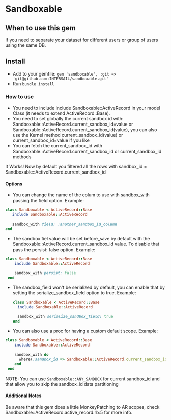 # Sandboxable

## When to use this gem

If you need to separate your dataset for different users or group of users using the same DB.

## Install

 - Add to your gemfile: ```gem 'sandboxable', :git => 'git@github.com:INTERSAIL/sandboxable.git'```
 - Run ```bundle install```

### How to use

 - You need to include include Sandboxable::ActiveRecord in your model Class (it needs to extend ActiveRecord::Base).
 - You need to set globally the current sandbox id with: Sandboxable::ActiveRecord.current_sandbox_id=value or Sandboxable::ActiveRecord.current_sandbox_id(value), you can also use the Kernel method current_sandbox_id(value) or current_sandbox_id=value if you like
 - You can fetch the current_sandbox_id with Sandboxable::ActiveRecord.current_sandbox_id or current_sandbox_id methods

 It Works! Now by default you filtered all the rows with sandbox_id = Sandboxable::ActiveRecord.current_sandbox_id

#### Options

 - You can change the name of the colum to use with sandbox_with passing the field option. Example:
 ```ruby
 class Sandboxable < ActiveRecord::Base
    include Sandboxable::ActiveRecord
    
    sandbox_with field: :another_sandbox_id_column
 end
 ```
 
 - The sandbox fiel value will be set before_save by default with the Sandboxable::ActiveRecord.current_sandbox_id value.
   To disable that pass the persist: false option. Example: 
  ```ruby
  class Sandboxable < ActiveRecord::Base
      include Sandboxable::ActiveRecord
      
      sandbox_with persist: false
   end
   ```
 
 - The sandbox_field won't be serialized by default, you can enable that by setting the serialize_sandbox_field option to true.
   Example:
    ```ruby
    class Sandboxable < ActiveRecord::Base
      include Sandboxable::ActiveRecord
       
      sandbox_with serialize_sandbox_field: true
    end
    ```
 - You can also use a proc for having a custom default scope. Example:
 ```ruby
 class Sandboxable < ActiveRecord::Base
     include Sandboxable::ActiveRecord
     
     sandbox_with do
       where(:sandbox_id => Sandboxable::ActiveRecord.current_sandbox_id)
     end
  end
  ```
  
  NOTE: You can use ```Sandboxable::ANY_SANDBOX``` for current sandbox_id and that allow
  you to skip the sandbox_id data partitioning
 
#### Additional Notes

Be aware that this gem does a little MonkeyPatching to AR scopes, check Sandboxable::ActiveRecord.active_record.rb:5 for more info.

 